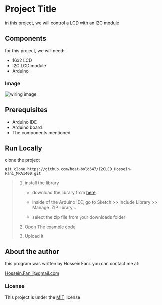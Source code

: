 # Project Title
in this project, we will control a LCD with an I2C module

## Components
for this project, we will need:
* 16x2 LCD
* I2C LCD module
* Arduino

### Image
![wiring image](https://github.com/boat-bold647/I2CLCD_Hossein-Fani_MRA1400/blob/main/docs/Wiring.png)

## Prerequisites
* Arduino IDE
* Arduino board
* The components mentioned

## Run Locally
clone the project

`git clone https://github.com/boat-bold647/I2CLCD_Hossein-Fani_MRA1400.git`

> 1. install the library
>
>    * download the library from [here](https://github.com/boat-bold647/I2CLCD_Hossein-Fani_MRA1400/blob/main/code/Library/LiquidCrystal_I2C-1.1.2.zip).
>     
>    * inside of the Arduino IDE, go to Sketch >> Include Library >> Manage .ZIP library...
>     
>    * select the zip file from your downloads folder
>     
> 2. Open The example code
> 3. Upload it

## About the author
this program was written by Hossein Fani. you can contact me at:

Hossein.Faniii@gmail.com

### License
This project is under the [MIT](https://google.com) license
